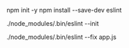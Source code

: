 npm init -y
npm install --save-dev eslint

./node_modules/.bin/eslint --init


./node_modules/.bin/eslint --fix app.js